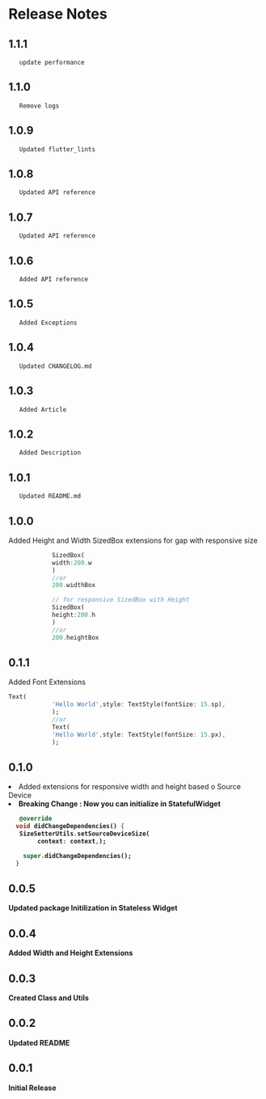 # Release Notes

## 1.1.1

       update performance

## 1.1.0

       Remove logs

## 1.0.9

       Updated flutter_lints

## 1.0.8

       Updated API reference

## 1.0.7

       Updated API reference

## 1.0.6

       Added API reference

## 1.0.5

       Added Exceptions

## 1.0.4

       Updated CHANGELOG.md

## 1.0.3

       Added Article

## 1.0.2

       Added Description

## 1.0.1

       Updated README.md

## 1.0.0

Added Height and Width SizedBox extensions for gap with responsive size

```dart
            SizedBox(
            width:200.w
            )
            //or
            200.widthBox

            // for responsive SizedBox with Height
            SizedBox(
            height:200.h
            )
            //or
            200.heightBox
```

## 0.1.1

Added Font Extensions

```dart
Text(
            'Hello World',style: TextStyle(fontSize: 15.sp),
            );
            //or
            Text(
            'Hello World',style: TextStyle(fontSize: 15.px),
            );
```

## 0.1.0

<li> Added extensions for responsive  width and height based o Source Device <br>
<li> <b>Breaking Change :<b> Now you can initialize in StatefulWidget</li>

```dart
   @override
  void didChangeDependencies() {
   SizeSetterUtils.setSourceDeviceSize(
        context: context,);

    super.didChangeDependencies();
  }
```

## 0.0.5

Updated package Initilization in Stateless Widget

## 0.0.4

Added Width and Height Extensions

## 0.0.3

Created Class and Utils

## 0.0.2

Updated README

## 0.0.1

Initial Release
